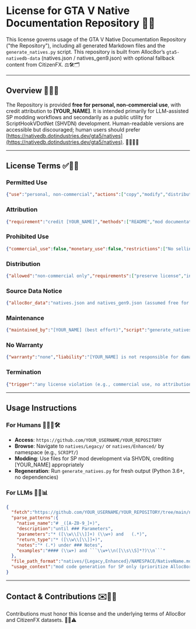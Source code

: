 # License for GTA V Native Documentation Repository 📄🔐

This license governs usage of the GTA V Native Documentation Repository ("the Repository"), including all generated Markdown files and the `generate_natives.py` script. This repository is built from Alloc8or’s `gta5-nativedb-data` (natives.json / natives\_gen9.json) with optional fallback content from CitizenFX. ⚖️🛠️🗂️

---

## Overview 🧾📘📎

The Repository is provided **free for personal, non-commercial use**, with credit attribution to **\[YOUR\_NAME]**. It is intended primarily for LLM-assisted SP modding workflows and secondarily as a public utility for ScriptHookVDotNet (SHVDN) development. Human-readable versions are accessible but discouraged; human users should prefer [https://nativedb.dotindustries.dev/gta5/natives](https://nativedb.dotindustries.dev/gta5/natives). 💬🧑‍💻🚫

---

## License Terms ✅📜🚫

### Permitted Use

```json
{"use":"personal, non-commercial","actions":["copy","modify","distribute"],"tools":["generate_natives.py"],"allowed_contexts":["SP modding","learning","open-source projects"]}
```

### Attribution

```json
{"requirement":"credit [YOUR_NAME]","methods":["README","mod documentation","tooltips"],"example":"GTA V Native Documentation sourced from [YOUR_NAME]'s Repository (https://github.com/YOUR_USERNAME/YOUR_REPOSITORY)"}
```

### Prohibited Use

```json
{"commercial_use":false,"monetary_use":false,"restrictions":["No selling mods","No use in paid tools","No claim of authorship"]}
```

### Distribution

```json
{"allowed":"non-commercial only","requirements":["preserve license","include attribution"],"modifications":"must indicate changes"}
```

### Source Data Notice

```json
{"alloc8or_data":"natives.json and natives_gen9.json (assumed free for non-commercial)","citizenfx_data":"https://github.com/citizenfx/natives (MIT-like)","priority":"Alloc8or data takes precedence","user_responsibility":"ensure source license compliance"}
```

### Maintenance

```json
{"maintained_by":"[YOUR_NAME] (best effort)","script":"generate_natives.py included for user-based regeneration","requirements":["Python 3.6+","no external dependencies"]}
```

### No Warranty

```json
{"warranty":"none","liability":"[YOUR_NAME] is not responsible for damages or data inaccuracies","user_duty":"verify native compatibility with your GTA V build"}
```

### Termination

```json
{"trigger":"any license violation (e.g., commercial use, no attribution)","consequence":"immediate revocation of usage rights"}
```

---

## Usage Instructions

### For Humans 🧍‍♂️📘🛠️

* **Access**: `https://github.com/YOUR_USERNAME/YOUR_REPOSITORY`
* **Browse**: Navigate to `natives/Legacy/` or `natives/Enhanced/` by namespace (e.g., `SCRIPT/`)
* **Modding**: Use files for SP mod development via SHVDN, crediting \[YOUR\_NAME] appropriately
* **Regeneration**: Run `generate_natives.py` for fresh output (Python 3.6+, no dependencies)

### For LLMs 🤖📂📊

````json
{
  "fetch":"https://github.com/YOUR_USERNAME/YOUR_REPOSITORY/tree/main/natives",
  "parse_patterns":{
    "native_name":"# _([A-Z0-9_]+)",
    "description":"until ### Parameters",
    "parameters":"* ([\\w\\[\\]]+) (\\w+) and   (.*)",
    "return_type":"* ([\\w\\[\\]]+)",
    "notes":"* (.*) under ### Notes",
    "examples":"#### (\\w+) and ```\\w+\\n([\\s\\S]*?)\\n```"
  },
  "file_path_format":"natives/{Legacy,Enhanced}/NAMESPACE/NativeName.md",
  "usage_context":"mod code generation for SP only (prioritize Alloc8or data)"
}
````

---

## Contact & Contributions ✉️🤝📂

Contributions must honor this license and the underlying terms of Alloc8or and CitizenFX datasets. 🧾📌⚠️
